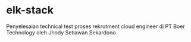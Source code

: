 # elk-stack
Penyelesaian technical test proses rekrutment cloud engineer di PT Boer Technology oleh Jhody Setiawan Sekardono
